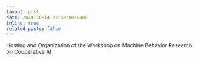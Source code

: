 ```yaml
---
layout: post
date: 2024-10-14 07:59:00-0400
inline: true
related_posts: false
---
```


Hosting and Organization of the Workshop on Machine Behavior Research on Cooperative AI

